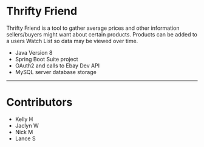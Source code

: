 # Thrifty Friend

Thrifty Friend is a tool to gather average prices and other information sellers/buyers might want about certain products. Products can be added to a users Watch List so data may be viewed over time.

* Java Version 8 
* Spring Boot Suite project
* OAuth2 and calls to Ebay Dev API
* MySQL server database storage

---
# Contributors

* Kelly H
* Jaclyn W
* Nick M
* Lance S
